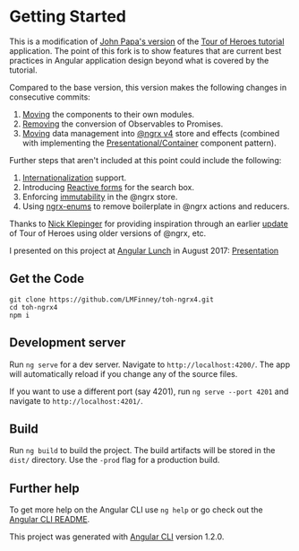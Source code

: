 # Getting Started

This is a modification of [John Papa's version](https://github.com/johnpapa/angular-tour-of-heroes) of 
the [Tour of Heroes tutorial](https://angular.io/tutorial) application. The point of this fork is to 
show features that are current best practices in Angular application design beyond what is covered by
the tutorial.

Compared to the base version, this version makes the following changes in consecutive commits:
1. [Moving](https://github.com/LMFinney/toh-ngrx4/commit/74b2b11da111dc966fcc1c237ed85de95c118445) the components to their own modules.
2. [Removing](https://github.com/LMFinney/toh-ngrx4/commit/d0a15dedbd1ff8257bf93040e75cf6daff7e9ea5) the conversion of Observables to Promises.
3. [Moving](https://github.com/LMFinney/toh-ngrx4/commit/9a1a7b92a64f92573c2bd6e565c57ae18e100751) data management into
 [@ngrx v4](https://github.com/ngrx/platform) store and effects (combined with implementing the 
[Presentational/Container](https://medium.com/@dan_abramov/smart-and-dumb-components-7ca2f9a7c7d0) component pattern).

Further steps that aren't included at this point could include the following:
1. [Internationalization](https://angular.io/guide/i18n) support.
2. Introducing [Reactive forms](https://angular.io/guide/reactive-forms) for the search box.
3. Enforcing [immutability](https://github.com/ngrx/store/issues/290) in the @ngrx store.
4. Using [ngrx-enums](https://github.com/LMFinney/ngrx-enums) to remove boilerplate in @ngrx actions and reducers.

Thanks to [Nick Klepinger](http://bodiddlie.github.io/ng-2-toh-with-ngrx-suite/) for providing inspiration through an earlier 
[update](https://github.com/bodiddlie/rxheroes) of Tour of Heroes using older versions of @ngrx, etc.

I presented on this project at [Angular Lunch](https://angularlunch.wordpress.com/) in August 2017: 
[Presentation](https://docs.google.com/presentation/d/1maxom8L2S9XY7sokrr7hPrMyrnp8p_rwqVTRZEcVf0o/edit?usp=sharing)

## Get the Code
```
git clone https://github.com/LMFinney/toh-ngrx4.git
cd toh-ngrx4
npm i
```

## Development server

Run `ng serve` for a dev server. Navigate to `http://localhost:4200/`. The app will automatically reload if you change any of the source files.

If you want to use a different port (say 4201), run `ng serve --port 4201` and navigate to `http://localhost:4201/`.

## Build

Run `ng build` to build the project. The build artifacts will be stored in the `dist/` directory. Use the `-prod` flag for a production build.

## Further help

To get more help on the Angular CLI use `ng help` or go check out the [Angular CLI README](https://github.com/angular/angular-cli/blob/master/README.md).

This project was generated with [Angular CLI](https://github.com/angular/angular-cli) version 1.2.0.

